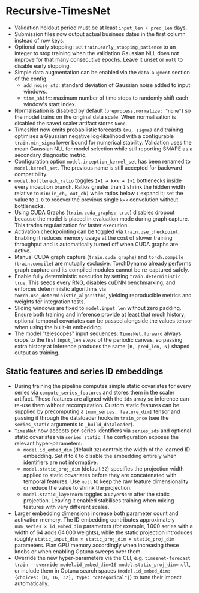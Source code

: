 # Recursive-TimesNet

- Validation holdout period must be at least `input_len + pred_len` days.
- Submission files now output actual business dates in the first column instead of row keys.
- Optional early stopping: set `train.early_stopping_patience` to an integer to stop training
  when the validation Gaussian NLL does not improve for that many consecutive epochs. Leave it unset or
  `null` to disable early stopping.
- Simple data augmentation can be enabled via the `data.augment` section of the config.
  - `add_noise_std`: standard deviation of Gaussian noise added to input windows.
  - `time_shift`: maximum number of time steps to randomly shift each window's start index.
- Normalisation is disabled by default (`preprocess.normalize: "none"`) so the model trains on
  the original data scale. When normalisation is disabled the saved scaler artifact stores `None`.
- TimesNet now emits probabilistic forecasts `(mu, sigma)` and training optimises a Gaussian
  negative log-likelihood with a configurable `train.min_sigma` lower bound for numerical
  stability. Validation uses the mean Gaussian NLL for model selection while still reporting
  SMAPE as a secondary diagnostic metric.
- Configuration option `model.inception_kernel_set` has been renamed to `model.kernel_set`. The previous name is still accepted for backward compatibility.
- `model.bottleneck_ratio` toggles ``1×1 → k×k → 1×1`` bottlenecks inside every inception branch.
  Ratios greater than ``1`` shrink the hidden width relative to ``min(in_ch, out_ch)`` while ratios
  below ``1`` expand it; set the value to ``1.0`` to recover the previous single ``k×k`` convolution
  without bottlenecks.
- Using CUDA Graphs (`train.cuda_graphs: true`) disables dropout because the model is placed in evaluation mode during graph capture. This trades regularization for faster execution.
- Activation checkpointing can be toggled via `train.use_checkpoint`. Enabling it reduces memory usage at the cost of slower training throughput and is automatically turned off when CUDA graphs are active.
- Manual CUDA graph capture (`train.cuda_graphs`) and `torch.compile` (`train.compile`) are mutually exclusive. TorchDynamo already performs graph capture and its compiled modules cannot be re-captured safely.
- Enable fully deterministic execution by setting `train.deterministic: true`. This seeds every RNG, disables cuDNN benchmarking, and enforces deterministic algorithms via `torch.use_deterministic_algorithms`, yielding reproducible metrics and weights for integration tests.
- Sliding windows are fixed to `model.input_len` without zero padding. Ensure both training and inference provide at least that much history; optional temporal covariates can be passed alongside the values tensor when using the built-in embedding.
- The model "telescopes" input sequences: `TimesNet.forward` always crops to the first `input_len` steps of the periodic canvas, so passing extra history at inference produces the same `[B, pred_len, N]` shaped output as training.

## Static features and series ID embeddings

- During training the pipeline computes simple static covariates for every series via `compute_series_features` and stores them in the scaler artifact. These features are aligned with the `ids` array so inference can re-use them without recomputation. Custom static features can be supplied by precomputing a `[num_series, feature_dim]` tensor and passing it through the dataloader hooks in `train_once` (see the `series_static` arguments to `_build_dataloader`).
- `TimesNet` now accepts per-series identifiers via `series_ids` and optional static covariates via `series_static`. The configuration exposes the relevant hyper-parameters:
  - `model.id_embed_dim` (default `32`) controls the width of the learned ID embedding. Set it to `0` to disable the embedding entirely when identifiers are not informative.
  - `model.static_proj_dim` (default `32`) specifies the projection width applied to static covariates before they are concatenated with temporal features. Use `null` to keep the raw feature dimensionality or reduce the value to shrink the projection.
  - `model.static_layernorm` toggles a `LayerNorm` after the static projection. Leaving it enabled stabilises training when mixing features with very different scales.
- Larger embedding dimensions increase both parameter count and activation memory. The ID embedding contributes approximately `num_series × id_embed_dim` parameters (for example, 1 000 series with a width of 64 adds 64 000 weights), while the static projection introduces roughly `static_input_dim × static_proj_dim + static_proj_dim` parameters. Plan GPU memory accordingly when increasing these knobs or when enabling Optuna sweeps over them.
- Override the new hyper-parameters via the CLI, e.g. `timesnet-forecast train --override model.id_embed_dim=16 model.static_proj_dim=null`, or include them in Optuna search spaces (`model.id_embed_dim: {choices: [0, 16, 32], type: "categorical"}`) to tune their impact automatically.
